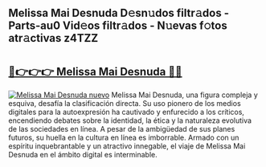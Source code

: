 ## Melissa Mai Desnuda D𝚎sn𝚞dos filtr𝚊dos - Parts-au0 Vid𝚎os filtr𝚊dos - N𝚞evas f𝚘tos atr𝚊ctivas z4TZZ

# <h2><a href="http://mb521i.tromn.icu/?c=Melissa+Mai+Desnuda">🔗👉👉👉 Melissa Mai Desnuda 🔗🔗</a></h2>

[![Melissa Mai Desnuda nuevo](https://i.imgur.com/pEAQMta.gif)](http://mb521i.tromn.icu/?c=Melissa+Mai+Desnuda)
Melissa Mai Desnuda, una figura compleja y esquiva, desafía la clasificación directa. Su uso pionero de los medios digitales para la autoexpresión ha cautivado y enfurecido a los críticos, encendiendo debates sobre la identidad, la ética y la naturaleza evolutiva de las sociedades en línea. A pesar de la ambigüedad de sus planes futuros, su huella en la cultura en línea es imborrable. Armado con un espíritu inquebrantable y un atractivo innegable, el viaje de Melissa Mai Desnuda en el ámbito digital es interminable.
